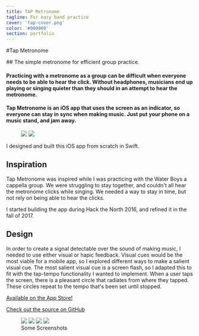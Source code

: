 ```yaml
---
title: TAP Metronome
tagline: For easy band practice
cover: 'tap-cover.png'
color: '#000000'
section: portfolio
---
```


#Tap Metronome

<div class="tldr" markdown=1>
<!-- WHAT -->
## The simple metronome for efficient group practice.

<!-- WHY -->
#### Practicing with a metronome as a group can be difficult when everyone needs to be able to hear the click. Without headphones, musicians end up playing or singing quieter than they should in an attempt to hear the metronome.

<!-- HOW -->
#### Tap Metronome is an iOS app that uses the screen as an indicator, so everyone can stay in sync when making music. Just put your phone on a music stand, and jam away.
</div>


<figure class='folio_image' id='hero'>
	<img id="hero-iso" src='../includes/portfolio_images/tap/tap-metronome.png'>
	<img id="hero-iso-crop" src='../includes/portfolio_images/tap/tap-metronome-crop.png'>
<figcaption></figcaption>
</figure>

I designed and built this iOS app from scratch in Swift.

## Inspiration

Tap Metronome was inspired while I was practicing with the Water Boys a cappella group. We were struggling to stay together, and couldn't all hear the metronome clicks while singing. We needed a way to stay in time, but not rely on being able to hear the clicks.

I started building the app during Hack the North 2016, and refined it in the fall of 2017. 

## Design

In order to create a signal detectable over the sound of making music, I needed to use either visual or hapic feedback. Visual cues would be the most viable for a mobile app, so I explored different ways to make a salient visual cue. The most salient visual cue is a screen flash, so I adapted this to fit with the tap-tempo functionality I wanted to implement. When a user taps the screen, there is a pleasant circle that radiates from where they tapped. These circles repeat to the tempo that's been set until stopped.


<a href="https://itunes.apple.com/us/app/tap-metronome/id1300298573?">Available on the App Store!</a>

<a href="https://github.com/Adam93MT/TAP-Metronome">Check out the source on GitHub</a>


<figure class='folio_image multi-image' id='img1'>
	<img src='../includes/portfolio_images/tap/tap-metronome-crop.png'>
	<img src='../includes/portfolio_images/tap/tap-metronome-slider-crop.png'>
	<img src='../includes/portfolio_images/tap/tap-metronome-hidden-crop.png'>
	<img src='../includes/portfolio_images/tap/tap-metronome-settings-crop.png'>
<figcaption>Some Screenshots</figcaption>
</figure>